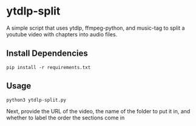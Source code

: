 # ytdlp-split
A simple script that uses ytdlp, ffmpeg-python, and music-tag to split a youtube video with chapters into audio files.

## Install Dependencies
```pip install -r requirements.txt```

## Usage
```python3 ytdlp-split.py```

Next, provide the URL of the video, the name of the folder to put it in, and whether to label the order the sections come in